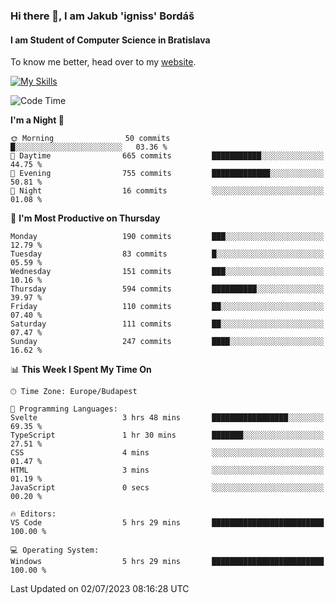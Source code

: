 ### Hi there 👋, I am Jakub 'igniss' Bordáš

#### I am Student of Computer Science in Bratislava
To know me better, head over to my [website](https://bordas.sk).

[![My Skills](https://skillicons.dev/icons?i=js,html,css,figma,svelte,java,kotlin,python,postgresql,typescript,nest,nodejs)](https://bordas.sk)


<!--START_SECTION:waka-->
![Code Time](http://img.shields.io/badge/Code%20Time-1%2C185%20hrs%2023%20mins-blue)

**I'm a Night 🦉** 

```text
🌞 Morning                50 commits          █░░░░░░░░░░░░░░░░░░░░░░░░   03.36 % 
🌆 Daytime                665 commits         ███████████░░░░░░░░░░░░░░   44.75 % 
🌃 Evening                755 commits         █████████████░░░░░░░░░░░░   50.81 % 
🌙 Night                  16 commits          ░░░░░░░░░░░░░░░░░░░░░░░░░   01.08 % 
```
📅 **I'm Most Productive on Thursday** 

```text
Monday                   190 commits         ███░░░░░░░░░░░░░░░░░░░░░░   12.79 % 
Tuesday                  83 commits          █░░░░░░░░░░░░░░░░░░░░░░░░   05.59 % 
Wednesday                151 commits         ███░░░░░░░░░░░░░░░░░░░░░░   10.16 % 
Thursday                 594 commits         ██████████░░░░░░░░░░░░░░░   39.97 % 
Friday                   110 commits         ██░░░░░░░░░░░░░░░░░░░░░░░   07.40 % 
Saturday                 111 commits         ██░░░░░░░░░░░░░░░░░░░░░░░   07.47 % 
Sunday                   247 commits         ████░░░░░░░░░░░░░░░░░░░░░   16.62 % 
```


📊 **This Week I Spent My Time On** 

```text
🕑︎ Time Zone: Europe/Budapest

💬 Programming Languages: 
Svelte                   3 hrs 48 mins       █████████████████░░░░░░░░   69.35 % 
TypeScript               1 hr 30 mins        ███████░░░░░░░░░░░░░░░░░░   27.51 % 
CSS                      4 mins              ░░░░░░░░░░░░░░░░░░░░░░░░░   01.47 % 
HTML                     3 mins              ░░░░░░░░░░░░░░░░░░░░░░░░░   01.19 % 
JavaScript               0 secs              ░░░░░░░░░░░░░░░░░░░░░░░░░   00.20 % 

🔥 Editors: 
VS Code                  5 hrs 29 mins       █████████████████████████   100.00 % 

💻 Operating System: 
Windows                  5 hrs 29 mins       █████████████████████████   100.00 % 
```


 Last Updated on 02/07/2023 08:16:28 UTC
<!--END_SECTION:waka-->
